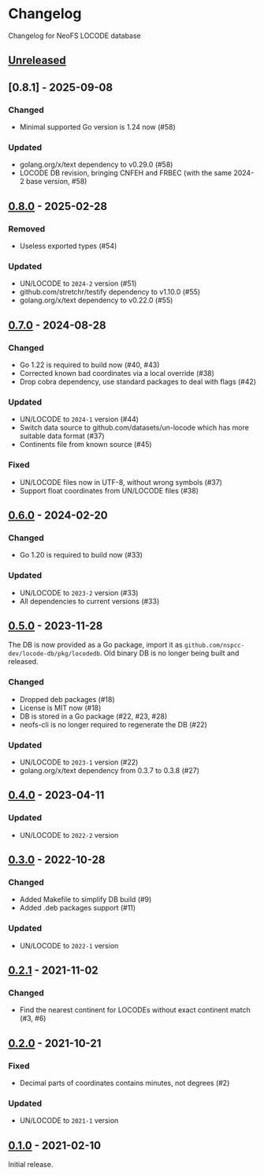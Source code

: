 # Changelog
Changelog for NeoFS LOCODE database

## [Unreleased]

## [0.8.1] - 2025-09-08

### Changed
- Minimal supported Go version is 1.24 now (#58)

### Updated
- golang.org/x/text dependency to v0.29.0 (#58)
- LOCODE DB revision, bringing CNFEH and FRBEC (with the same 2024-2 base version, #58)

## [0.8.0] - 2025-02-28

### Removed
- Useless exported types (#54)

### Updated
- UN/LOCODE to `2024-2` version (#51)
- github.com/stretchr/testify dependency to v1.10.0 (#55)
- golang.org/x/text dependency to v0.22.0 (#55)

## [0.7.0] - 2024-08-28

### Changed
- Go 1.22 is required to build now (#40, #43)
- Corrected known bad coordinates via a local override (#38)
- Drop cobra dependency, use standard packages to deal with flags (#42)

### Updated
- UN/LOCODE to `2024-1` version (#44)
- Switch data source to github.com/datasets/un-locode which has more suitable data format (#37)
- Continents file from known source (#45)

### Fixed
- UN/LOCODE files now in UTF-8, without wrong symbols (#37)
- Support float coordinates from UN/LOCODE files (#38)

## [0.6.0] - 2024-02-20

### Changed
- Go 1.20 is required to build now (#33)

### Updated
- UN/LOCODE to `2023-2` version (#33)
- All dependencies to current versions (#33)

## [0.5.0] - 2023-11-28

The DB is now provided as a Go package, import it as
`github.com/nspcc-dev/locode-db/pkg/locodedb`. Old binary DB is no longer
being built and released.

### Changed
- Dropped deb packages (#18)
- License is MIT now (#18)
- DB is stored in a Go package (#22, #23, #28)
- neofs-cli is no longer required to regenerate the DB (#22)

### Updated
- UN/LOCODE to `2023-1` version (#22)
- golang.org/x/text dependency from 0.3.7 to 0.3.8 (#27)

## [0.4.0] - 2023-04-11

### Updated
- UN/LOCODE to `2022-2` version

## [0.3.0] - 2022-10-28

### Changed
- Added Makefile to simplify DB build (#9)
- Added .deb packages support (#11)

### Updated
- UN/LOCODE to `2022-1` version

## [0.2.1] - 2021-11-02

### Changed
- Find the nearest continent for LOCODEs without exact continent match (#3, #6)

## [0.2.0] - 2021-10-21

### Fixed
- Decimal parts of coordinates contains minutes, not degrees (#2)

### Updated
- UN/LOCODE to `2021-1` version

## [0.1.0] - 2021-02-10

Initial release.

[0.1.0]: https://github.com/nspcc-dev/locode-db/releases/tag/v0.1.0
[0.2.0]: https://github.com/nspcc-dev/locode-db/compare/v0.1.0...v0.2.0
[0.2.1]: https://github.com/nspcc-dev/locode-db/compare/v0.2.0...v0.2.1
[0.3.0]: https://github.com/nspcc-dev/locode-db/compare/v0.2.1...v0.3.0
[0.4.0]: https://github.com/nspcc-dev/locode-db/compare/v0.3.0...v0.4.0
[0.5.0]: https://github.com/nspcc-dev/locode-db/compare/v0.4.0...v0.5.0
[0.6.0]: https://github.com/nspcc-dev/locode-db/compare/v0.5.0...v0.6.0
[0.7.0]: https://github.com/nspcc-dev/locode-db/compare/v0.6.0...v0.7.0
[0.8.0]: https://github.com/nspcc-dev/locode-db/compare/v0.7.0...v0.8.0
[Unreleased]: https://github.com/nspcc-dev/locode-db/compare/v0.8.0...master
